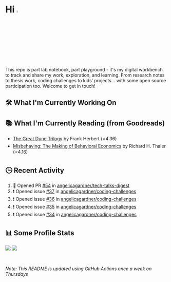# Hi <img src="https://media.giphy.com/media/hvRJCLFzcasrR4ia7z/giphy.gif" width="4%">

This repo is part lab notebook, part playground - it's my digital workbench to track and share my work, exploration, and learning. From research notes to thesis work, coding challenges to kids’ projects... with some open source participation too. Welcome to get in touch!

## 🛠️ What I'm Currently Working On

<!--PROJECTS-LIST:START-->
<!--PROJECTS-LIST:END-->

## 📚 What I'm Currently Reading (from Goodreads)

<!-- GOODREADS-LIST:START -->
- [The Great Dune Trilogy](https://www.goodreads.com/review/show/7479855516?utm_medium=api&utm_source=rss) by Frank Herbert (⭐️4.36)
- [Misbehaving: The Making of Behavioral Economics](https://www.goodreads.com/review/show/7314141797?utm_medium=api&utm_source=rss) by Richard H. Thaler (⭐️4.16)
<!-- GOODREADS-LIST:END -->

## 🕒 Recent Activity

<!--START_SECTION:activity-->
1. 💪 Opened PR [#54](https://github.com/angelicagardner/tech-talks-digest/pull/54) in [angelicagardner/tech-talks-digest](https://github.com/angelicagardner/tech-talks-digest)
2. ❗ Opened issue [#37](https://github.com/angelicagardner/coding-challenges/issues/37) in [angelicagardner/coding-challenges](https://github.com/angelicagardner/coding-challenges)
3. ❗ Opened issue [#36](https://github.com/angelicagardner/coding-challenges/issues/36) in [angelicagardner/coding-challenges](https://github.com/angelicagardner/coding-challenges)
4. ❗ Opened issue [#35](https://github.com/angelicagardner/coding-challenges/issues/35) in [angelicagardner/coding-challenges](https://github.com/angelicagardner/coding-challenges)
5. ❗ Opened issue [#34](https://github.com/angelicagardner/coding-challenges/issues/34) in [angelicagardner/coding-challenges](https://github.com/angelicagardner/coding-challenges)
<!--END_SECTION:activity-->

## 📊 Some Profile Stats

<p align="left">
  <img src="https://github-readme-stats.vercel.app/api?username=angelicagardner&theme=dark&show_icons=true&count_private=true"/>
  <img src="https://github-readme-stats-anuraghazra1.vercel.app/api/top-langs/?username=angelicagardner&layout=compact&theme=dark"/>
</p>

<br/>

*Note: This README is updated using GitHub Actions once a week on Thursdays*
